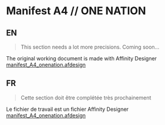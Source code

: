 Manifest A4 // ONE NATION
=========================

## EN

> This section needs a lot more precisions. Coming soon...

The original working document is made with Affinity Designer [manifest_A4_onenation.afdesign](./manifest_A4_onenation.afdesign)

## FR

> Cette section doit être complétée très prochainement

Le fichier de travail est un fichier Affinity Designer [manifest_A4_onenation.afdesign](./manifest_A4_onenation.afdesign)